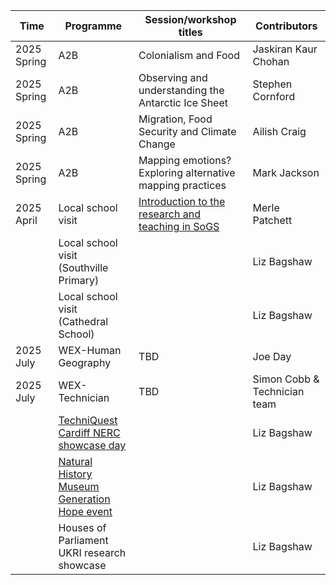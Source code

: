 | Time | Programme  | Session/workshop titles             | Contributors | 
|------|------------|-------------------------------------|--------------| 
|2025 Spring|A2B|Colonialism and Food|Jaskiran Kaur Chohan|
|2025 Spring|A2B|Observing and understanding the Antarctic Ice Sheet|Stephen Cornford |
|2025 Spring|A2B|Migration, Food Security and Climate Change|Ailish Craig|
|2025 Spring|A2B|Mapping emotions? Exploring alternative mapping practices|Mark Jackson|
|2025 April|Local school visit|[Introduction to the research and teaching in SoGS](https://uob-my.sharepoint.com/:p:/g/personal/mp12856_bristol_ac_uk/EcIR3oXvJaZFv0CDtliPyMYBSdFb6DVcPNot4DdlgOWZhg?CID=15f1967f-f0d2-5f38-d95e-e52678c0a6ee)|Merle Patchett|
|  |Local school visit (Southville Primary)|  |Liz Bagshaw|
|  |Local school visit (Cathedral School)|  |Liz Bagshaw|
|2025 July|WEX-Human Geography|TBD|Joe Day|
|2025 July|WEX-Technician|TBD|Simon Cobb & Technician team|
|  |[TechniQuest Cardiff NERC showcase day](https://www.ukri.org/news/announcing-explore-our-planet-public-event/)|  |Liz Bagshaw|
|  |[Natural History Museum Generation Hope event](https://www.nhm.ac.uk/events/its-not-all-doom-and-gloom.html)|  |Liz Bagshaw|
|  |Houses of Parliament UKRI research showcase|  |Liz Bagshaw|
